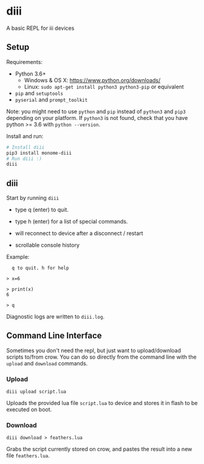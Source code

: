 # diii

A basic REPL for iii devices

## Setup

Requirements:
- Python 3.6+
  - Windows & OS X: https://www.python.org/downloads/
  - Linux: `sudo apt-get install python3 python3-pip` or equivalent
- `pip` and `setuptools`
- `pyserial` and `prompt_toolkit`

Note: you might need to use `python` and `pip` instead of `python3` and `pip3` depending on your platform. If `python3` is not found, check that you have python >= 3.6 with `python --version`.

Install and run:
```bash
# Install diii
pip3 install monome-diii
# Run diii :)
diii
```

## diii

Start by running `diii`

- type q (enter) to quit.
- type h (enter) for a list of special commands.

- will reconnect to device after a disconnect / restart
- scrollable console history

Example:

```
  q to quit. h for help

> x=6

> print(x)
6

> q
```

Diagnostic logs are written to `diii.log`.

## Command Line Interface

Sometimes you don't need the repl, but just want to upload/download scripts to/from crow. You can do so directly from the command line with the `upload` and `download` commands.

### Upload

```
diii upload script.lua
```

Uploads the provided lua file `script.lua` to device and stores it in flash to be executed on boot.

### Download

```
diii download > feathers.lua
```

Grabs the script currently stored on crow, and pastes the result into a new file `feathers.lua`.

